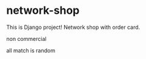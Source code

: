# network-shop
This is Django project! Network shop with order card.

non commercial 

all match  is random
